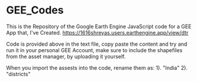 # GEE_Codes

This is the Repository of the Google Earth Engine JavaScript code for a GEE App that, I've Created.
https://1616shreyas.users.earthengine.app/view/dtr



Code is provided above in the text file, copy paste the content and try and run it in your personal GEE Account, 
make sure to include the shapefiles from the asset manager, by uploading it yourself.

When you import the assests into the code, rename them as:
1). "India"
2). "districts"
